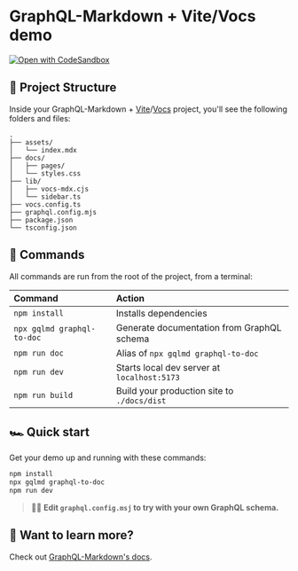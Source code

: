 # GraphQL-Markdown + Vite/Vocs demo

[![Open with CodeSandbox](https://assets.codesandbox.io/github/button-edit-lime.svg)](https://codesandbox.io/p/sandbox/github/graphql-markdown/demo-vite-vocs/tree/main)

## 🚀 Project Structure

Inside your GraphQL-Markdown + [Vite](https://https://vite.dev/)/[Vocs](https://vocs.dev/) project, you'll see the following folders and files:

```
.
├── assets/
│   └── index.mdx
├── docs/
│   ├── pages/
│   └── styles.css
├── lib/
│   ├── vocs-mdx.cjs
│   └── sidebar.ts
├── vocs.config.ts
├── graphql.config.mjs
├── package.json
└── tsconfig.json
```

## 🧞 Commands

All commands are run from the root of the project, from a terminal:

| Command                    | Action                                              |
| :------------------------- | :-------------------------------------------------- |
| `npm install`              | Installs dependencies                               |
| `npx gqlmd graphql-to-doc` | Generate documentation from GraphQL schema          |
| `npm run doc`              | Alias of `npx gqlmd graphql-to-doc`                 |
| `npm run dev`              | Starts local dev server at `localhost:5173`         |
| `npm run build`            | Build your production site to `./docs/dist`         |

## 🏎️ Quick start

Get your demo up and running with these commands:

```bash
npm install
npx gqlmd graphql-to-doc
npm run dev
```

> 🧑‍🚀 **Edit `graphql.config.msj` to try with your own GraphQL schema.**

## 👀 Want to learn more?

Check out [GraphQL-Markdown's docs](https://graphql-markdown.dev/).